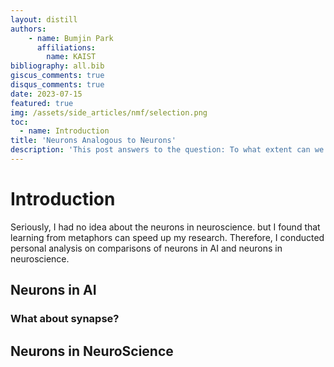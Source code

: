 ```yaml
---
layout: distill
authors: 
    - name: Bumjin Park
      affiliations:
        name: KAIST
bibliography: all.bib
giscus_comments: true
disqus_comments: true
date: 2023-07-15
featured: true
img: /assets/side_articles/nmf/selection.png
toc:
  - name: Introduction
title: 'Neurons Analogous to Neurons'
description: 'This post answers to the question: To what extent can we describe neurons in AI with neurons in neuroscience?'
---
```


# Introduction 

Seriously, I had no idea about the neurons in neuroscience. but I found that learning from metaphors can speed up my research. Therefore, I conducted personal analysis on comparisons of neurons in AI and neurons in neuroscience. 



## Neurons in AI


### What about synapse? 



## Neurons in NeuroScience


